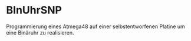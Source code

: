 # BInUhrSNP

Programmierung eines Atmega48 auf einer selbstentworfenen Platine um eine Binäruhr zu realisieren.